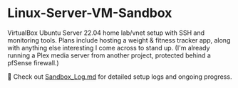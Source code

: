 # Linux-Server-VM-Sandbox
VirtualBox Ubuntu Server 22.04 home lab/vnet setup with SSH and monitoring tools. Plans include hosting a weight & fitness tracker app, along with anything else interesting I come across to stand up. (I'm already running a Plex media server from another project, protected behind a pfSense firewall.)

📄 Check out [Sandbox_Log.md](./Sandbox_Log.md) for detailed setup logs and ongoing progress.

